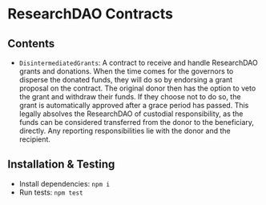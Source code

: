 # ResearchDAO Contracts

## Contents

- `DisintermediatedGrants`: A contract to receive and handle ResearchDAO grants and donations. When the time comes for the governors to disperse the donated funds, they will do so by endorsing a grant proposal on the contract. The original donor then has the option to veto the grant and withdraw their funds. If they choose not to do so, the grant is automatically approved after a grace period has passed. This legally absolves the ResearchDAO of custodial responsibility, as the funds can be considered transferred from the donor to the beneficiary, directly. Any reporting responsibilities lie with the donor and the recipient.

## Installation & Testing

- Install dependencies: `npm i` 
- Run tests: `npm test`
